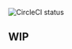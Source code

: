 ![CircleCI status](https://circleci.com/gh/aplatonov7/ck2-save-viewer.svg?style=shield&circle-token=3e1c7985484743e8803e567fe2f4b2e2780e818a)

## WIP